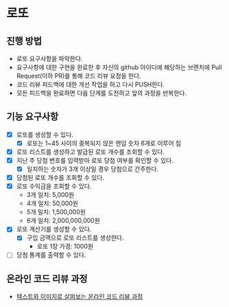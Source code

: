 # 로또

## 진행 방법

- 로또 요구사항을 파악한다.
- 요구사항에 대한 구현을 완료한 후 자신의 github 아이디에 해당하는 브랜치에 Pull Request(이하 PR)를 통해 코드 리뷰 요청을 한다.
- 코드 리뷰 피드백에 대한 개선 작업을 하고 다시 PUSH한다.
- 모든 피드백을 완료하면 다음 단계를 도전하고 앞의 과정을 반복한다.

## 기능 요구사항

- [X] 로또를 생성할 수 있다.
  - [X] 로또는 1~45 사이의 중복되지 않은 랜덤 숫자 6개로 이루어 짐
- [X] 로또 리스트를 생성하고 발급된 로또 개수를 조회할 수 있다.
- [X] 지난 주 당첨 번호를 입력받아 로또 당첨 여부를 확인할 수 있다.
  - [X] 일치하는 숫자가 3개 이상일 경우 당첨으로 간주한다.
- [X] 당첨된 로또 개수를 조회할 수 있다.
- [X] 로또 수익금을 조회할 수 있다.
  - 3개 일치: 5,000원
  - 4개 일치: 50,000원
  - 5개 일치: 1,500,000원
  - 6개 일치: 2,000,000,000원
- [X] 로또 계산기를 생성할 수 있다.
  - [X] 구입 금액으로 로또 리스트를 생성한다.
    - 로또 1장 가경: 1000원
- [ ] 당첨 통계를 출력할 수 있다.

## 온라인 코드 리뷰 과정

- [텍스트와 이미지로 살펴보는 온라인 코드 리뷰 과정](https://github.com/next-step/nextstep-docs/tree/master/codereview)
